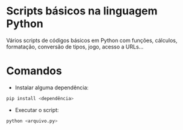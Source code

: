 # Scripts básicos na linguagem Python
Vários scripts de códigos básicos em Python com funções, cálculos, formatação, conversão de tipos, jogo, acesso a URLs...

# Comandos

- Instalar alguma dependência:
```bash
pip install <dependência>
```

- Executar o script:
```bash
python <arquivo.py>
```
